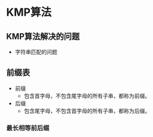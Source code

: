 # KMP算法

## KMP算法解决的问题
- 字符串匹配的问题


## 前缀表
- 前缀
    - 包含首字母，不包含尾字母的所有子串，都称为前缀。
- 后缀
    - 包含尾字母，不包含首字母的所有子串，都称为后缀。

### 最长相等前后缀